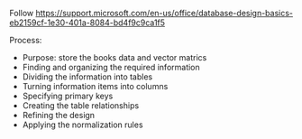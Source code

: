 Follow https://support.microsoft.com/en-us/office/database-design-basics-eb2159cf-1e30-401a-8084-bd4f9c9ca1f5

Process:
 * Purpose: store the books data and vector matrics
 * Finding and organizing the required information
 * Dividing the information into tables
 * Turning information items into columns
 * Specifying primary keys
 * Creating the table relationships
 * Refining the design
 * Applying the normalization rules







